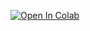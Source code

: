 [![Open In Colab](https://colab.research.google.com/assets/colab-badge.svg)](https://colab.research.google.com/github/VanessAraujo-3/MVP-1/blob/main/MVP_Análise_de_Dados_e_Boas_Práticas.ipynb)
